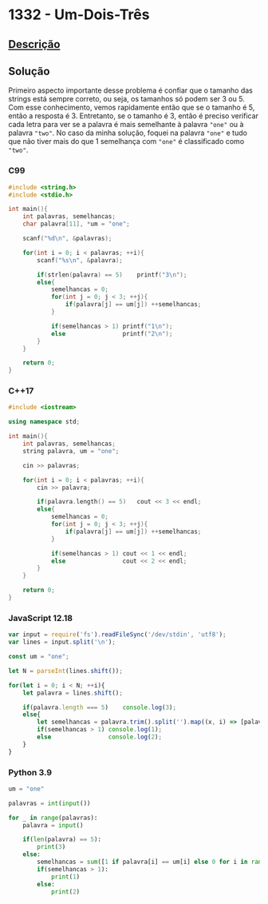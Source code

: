 # 1332 - Um-Dois-Três

## [Descrição](https://www.beecrowd.com.br/judge/pt/problems/view/1332)

## Solução

Primeiro aspecto importante desse problema é confiar que o tamanho das strings está sempre correto, ou seja, os tamanhos só podem ser 3 ou 5. Com esse conhecimento, vemos rapidamente então que se o tamanho é 5, então a resposta é 3. Entretanto, se o tamanho é 3, então é preciso verificar cada letra para ver se a palavra é mais semelhante à palavra `"one"` ou à palavra `"two"`. No caso da minha solução, foquei na palavra `"one"` e tudo que não tiver mais do que 1 semelhança com `"one"` é classificado como `"two"`.

### C99
```c
#include <string.h>
#include <stdio.h>

int main(){
    int palavras, semelhancas;
    char palavra[11], *um = "one";

    scanf("%d\n", &palavras);

    for(int i = 0; i < palavras; ++i){
        scanf("%s\n", &palavra);

        if(strlen(palavra) == 5)    printf("3\n");
        else{
            semelhancas = 0;
            for(int j = 0; j < 3; ++j){
                if(palavra[j] == um[j]) ++semelhancas;
            }

            if(semelhancas > 1) printf("1\n");
            else                printf("2\n");
        }
    }

    return 0;
}
```

### C++17
```cpp
#include <iostream>

using namespace std;

int main(){
    int palavras, semelhancas;
    string palavra, um = "one";

    cin >> palavras;

    for(int i = 0; i < palavras; ++i){
        cin >> palavra;

        if(palavra.length() == 5)   cout << 3 << endl;
        else{
            semelhancas = 0;
            for(int j = 0; j < 3; ++j){
                if(palavra[j] == um[j]) ++semelhancas;
            }

            if(semelhancas > 1) cout << 1 << endl;
            else                cout << 2 << endl;
        }
    }

    return 0;
}
```

### JavaScript 12.18
```javascript
var input = require('fs').readFileSync('/dev/stdin', 'utf8');
var lines = input.split('\n');

const um = "one";

let N = parseInt(lines.shift());

for(let i = 0; i < N; ++i){
    let palavra = lines.shift();

    if(palavra.length === 5)    console.log(3);
    else{
        let semelhancas = palavra.trim().split('').map((x, i) => [palavra[i], um[i]]).reduce((acc, cur) => (cur[0] === cur[1]) ? acc + 1 : acc, 0);
        if(semelhancas > 1) console.log(1);
        else                console.log(2);
    }
}
```

### Python 3.9
```python
um = "one"

palavras = int(input())

for _ in range(palavras):
    palavra = input()

    if(len(palavra) == 5):
        print(3)
    else:
        semelhancas = sum([1 if palavra[i] == um[i] else 0 for i in range(3)])
        if(semelhancas > 1):
            print(1)
        else:
            print(2)
```